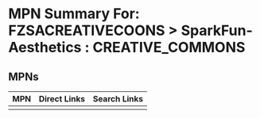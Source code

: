 



# MPN Summary For: FZSACREATIVECOONS > SparkFun-Aesthetics : CREATIVE_COMMONS

## MPNs
  

|MPN|Direct Links|Search Links|
| :--- | :--- | :--- |
||||

